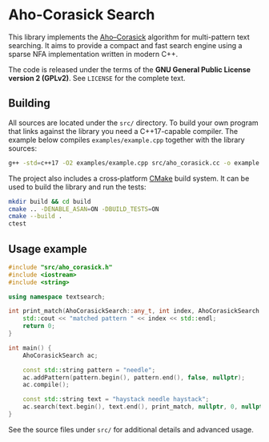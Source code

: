# Aho-Corasick Search

This library implements the [Aho–Corasick](https://en.wikipedia.org/wiki/Aho%E2%80%93Corasick_algorithm) algorithm for multi-pattern text searching. It aims to provide a compact and fast search engine using a sparse NFA implementation written in modern C++.

The code is released under the terms of the **GNU General Public License version 2 (GPLv2)**. See `LICENSE` for the complete text.

## Building

All sources are located under the `src/` directory. To build your own program that links against the library you need a C++17-capable compiler. The example below compiles `examples/example.cpp` together with the library sources:

```sh
g++ -std=c++17 -O2 examples/example.cpp src/aho_corasick.cc -o example
```

The project also includes a cross‑platform [CMake](https://cmake.org/) build
system. It can be used to build the library and run the tests:

```sh
mkdir build && cd build
cmake .. -DENABLE_ASAN=ON -DBUILD_TESTS=ON
cmake --build .
ctest
```

## Usage example

```cpp
#include "src/aho_corasick.h"
#include <iostream>
#include <string>

using namespace textsearch;

int print_match(AhoCorasickSearch::any_t, int index, AhoCorasickSearch::any_t) {
    std::cout << "matched pattern " << index << std::endl;
    return 0;
}

int main() {
    AhoCorasickSearch ac;

    const std::string pattern = "needle";
    ac.addPattern(pattern.begin(), pattern.end(), false, nullptr);
    ac.compile();

    const std::string text = "haystack needle haystack";
    ac.search(text.begin(), text.end(), print_match, nullptr, 0, nullptr);
}
```

See the source files under `src/` for additional details and advanced usage.
